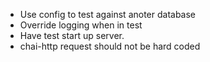 * Use config to test against anoter database
* Override logging when in test
* Have test start up server.
* chai-http request should not be hard coded

